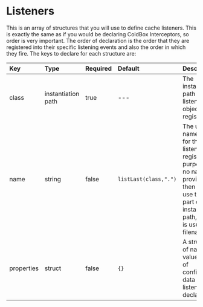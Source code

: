 # Listeners

This is an array of structures that you will use to define cache listeners. This is exactly the same as if you would be declaring ColdBox Interceptors, so order is very important. The order of declaration is the order that they are registered into their specific listening events and also the order in which they fire. The keys to declare for each structure are:

| Key | Type | Required | Default | Description |
| :--- | :--- | :--- | :--- | :--- |
| class | instantiation path | true | --- | The instantiation path of the listener object to register |
| name | string | false | `listLast(class,".")` | The unique name used for this listener for registration purposes. If no name is provided, then we will use the last part of the instantiation path, which is usually the filename. |
| properties | struct | false | `{}` | A structure of name-value pairs of configuration data for the listener declared. |

